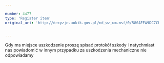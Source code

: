 ```yaml
---

number: 4477
type: 'Register item'
original_uri: 'http://decyzje.uokik.gov.pl/nd_wz_um.nsf/0/580AEEA9DC7CE7F1C1257B4A003C2A4F?OpenDocument'


---
```


Gdy ma miejsce uszkodzenie proszę spisać protokół szkody i natychmiast nas powiadomić w innym przypadku za uszkodzenia mechaniczne nie odpowiadamy
